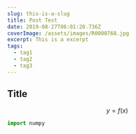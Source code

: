 ```yaml
---
slug: this-is-a-slug
title: Post Test
date: 2019-08-27T06:01:20.736Z
coverImage: /assets/images/R0000768.jpg
excerpt: This is a excerpt
tags:
  - tag1
  - tag2
  - tag3
---
```

## Title

$$
y = f(x)
$$

```python
import numpy
```
